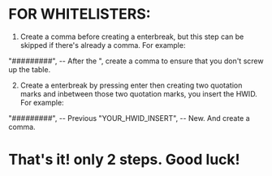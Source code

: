 # FOR WHITELISTERS:

1. Create a comma before creating a enterbreak, but this step can be skipped if there's already a comma. For example:

"###_###_###", -- After the ", create a comma to ensure that you don't screw up the table.

2. Create a enterbreak by pressing enter then creating two quotation marks and inbetween those two quotation marks, you insert the HWID. For example:

"###_###_###", -- Previous
"YOUR_HWID_INSERT", -- New. And create a comma.

# That's it! only 2 steps. Good luck!
